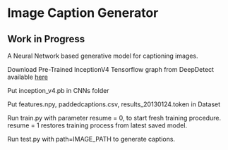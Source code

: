 # Image Caption Generator
## Work in Progress
A Neural Network based generative model for captioning images.

Download Pre-Trained InceptionV4 Tensorflow graph from DeepDetect available [here](https://deepdetect.com/models/tf/inception_v4.pb)

Put inception_v4.pb in CNNs folder

Put features.npy, paddedcaptions.csv, results_20130124.token in Dataset

Run train.py with parameter resume = 0, to start fresh training procedure. resume = 1 restores training process from latest saved model.

Run test.py with path=IMAGE_PATH to generate captions.
